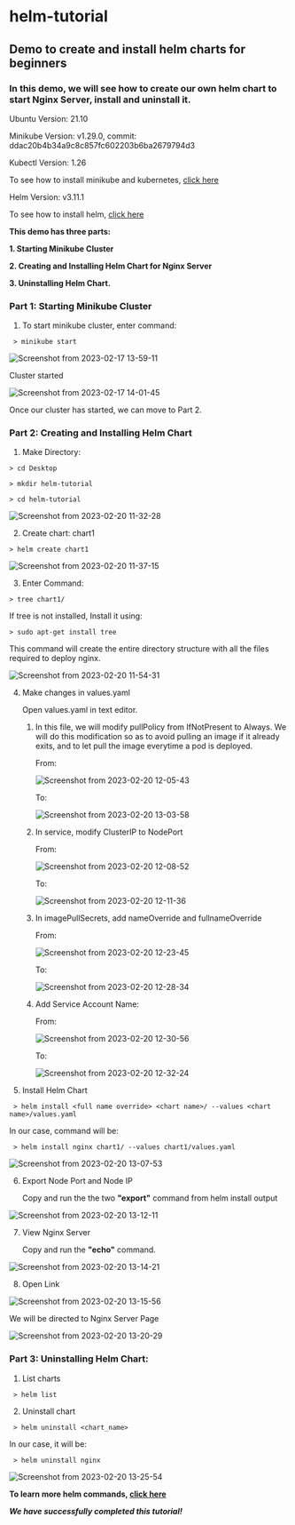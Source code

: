 # helm-tutorial
## Demo to create and install helm charts for beginners

### In this demo, we will see how to create our own helm chart to start Nginx Server, install and uninstall it.

Ubuntu Version: 21.10

Minikube Version: v1.29.0, 
commit: ddac20b4b34a9c8c857fc602203b6ba2679794d3

Kubectl Version: 1.26

To see how to install minikube and kubernetes, [click here](https://github.com/riddhigala09/Kubectl-Minikube-Ubuntu.git)

Helm Version: v3.11.1

To see how to install helm, [click here](https://github.com/riddhigala09/installing-helm.git)

**This demo has three parts:**

**1. Starting Minikube Cluster**

**2. Creating and Installing Helm Chart for Nginx Server**

**3. Uninstalling Helm Chart.**

### Part 1: Starting Minikube Cluster

   1. To start minikube cluster, enter command:
      
     > minikube start
    
   ![Screenshot from 2023-02-17 13-59-11](https://user-images.githubusercontent.com/122020679/219593055-48b96185-12a5-491f-8ee6-ecd4196ee4e5.png)
    
   Cluster started

   ![Screenshot from 2023-02-17 14-01-45](https://user-images.githubusercontent.com/122020679/219593622-c9d6182f-e337-41d5-9638-928af8cef3c1.png)
    
   Once our cluster has started, we can move to Part 2.
    
 
### Part 2: Creating and Installing Helm Chart

   1. Make Directory: 
    
    > cd Desktop
    
    > mkdir helm-tutorial
      
    > cd helm-tutorial
      
   ![Screenshot from 2023-02-20 11-32-28](https://user-images.githubusercontent.com/122020679/220022914-327e29bb-6c77-449b-8057-61f05b16f4d9.png)
   
   2. Create chart: chart1
    
    > helm create chart1
   
   ![Screenshot from 2023-02-20 11-37-15](https://user-images.githubusercontent.com/122020679/220023887-6188f6fa-3fac-4339-a7eb-556da163dad8.png)
   
   3. Enter Command: 
    
    > tree chart1/
    
   If tree is not installed, Install it using: 
     
    > sudo apt-get install tree
    
   This command will create the entire directory structure with all the files required to deploy nginx. 
      
   ![Screenshot from 2023-02-20 11-54-31](https://user-images.githubusercontent.com/122020679/220028141-37dc00eb-e940-456b-b7a1-37a900a99b6f.png)
   
   4. Make changes in values.yaml
   
      Open values.yaml in text editor.
     
      1. In this file, we will modify pullPolicy from IfNotPresent to Always. We will do this modification so as to avoid pulling an image if it already exits, and to let pull the image everytime a pod is deployed.
   
         From:
   
         ![Screenshot from 2023-02-20 12-05-43](https://user-images.githubusercontent.com/122020679/220030990-87dd9f9e-3d3c-445b-b4d2-90099ba618ae.png)
 
         To: 
   
         ![Screenshot from 2023-02-20 13-03-58](https://user-images.githubusercontent.com/122020679/220041813-37676cd7-0dce-426e-99ea-d3a4f3c62815.png)
   
      2. In service, modify ClusterIP to NodePort
  
         From:
  
         ![Screenshot from 2023-02-20 12-08-52](https://user-images.githubusercontent.com/122020679/220031935-9bfb956a-c750-49da-8af1-8c94c405ff07.png)

         To: 
  
         ![Screenshot from 2023-02-20 12-11-36](https://user-images.githubusercontent.com/122020679/220032175-12ed8674-1255-4f18-a327-1949c9dad6a3.png)
      
      3. In imagePullSecrets, add nameOverride and fullnameOverride
   
         From: 
      
         ![Screenshot from 2023-02-20 12-23-45](https://user-images.githubusercontent.com/122020679/220034396-dfad45c6-47d7-4ad9-847c-79f2e3010771.png)

         To: 
      
         ![Screenshot from 2023-02-20 12-28-34](https://user-images.githubusercontent.com/122020679/220035120-d0b9e81d-fb51-4681-bc24-4fe2998a92b6.png)
      
      4. Add Service Account Name:
    
         From: 
      
         ![Screenshot from 2023-02-20 12-30-56](https://user-images.githubusercontent.com/122020679/220035422-4ce36140-90c1-4d0e-bc3c-8c5795437089.png)

         To:
      
         ![Screenshot from 2023-02-20 12-32-24](https://user-images.githubusercontent.com/122020679/220036191-6a9f2c60-9e9b-452b-a84c-8b208cf2878e.png)
    
   5. Install Helm Chart
   
     > helm install <full name override> <chart name>/ --values <chart name>/values.yaml

   In our case, command will be:
   
     > helm install nginx chart1/ --values chart1/values.yaml
     
   ![Screenshot from 2023-02-20 13-07-53](https://user-images.githubusercontent.com/122020679/220042469-97ab90bc-18d0-4d8b-b512-3327cb14c8ff.png)

   6. Export Node Port and Node IP
   
      Copy and run the the two **"export"** command from helm install output
      
   ![Screenshot from 2023-02-20 13-12-11](https://user-images.githubusercontent.com/122020679/220043256-1bd4f931-2be8-484b-a3da-a56bc8b4a57a.png)
   
   7. View Nginx Server
   
      Copy and run the **"echo"** command.
      
   ![Screenshot from 2023-02-20 13-14-21](https://user-images.githubusercontent.com/122020679/220043712-8602fb2d-9485-4d2e-8f98-20d8470387e7.png)

   8. Open Link
   
   ![Screenshot from 2023-02-20 13-15-56](https://user-images.githubusercontent.com/122020679/220043999-e79a1233-16f3-45a5-9aad-400cd082d47a.png)

   We will be directed to Nginx Server Page
      
   ![Screenshot from 2023-02-20 13-20-29](https://user-images.githubusercontent.com/122020679/220044727-f1d1e08d-90ca-4fa9-88a0-9d859960387d.png)

### Part 3: Uninstalling Helm Chart:

   1. List charts
   
     > helm list

   2. Uninstall chart
   
     > helm uninstall <chart_name>
     
   In our case, it will be:
     
     > helm uninstall nginx
     
   ![Screenshot from 2023-02-20 13-25-54](https://user-images.githubusercontent.com/122020679/220045959-6416875e-5ee2-4a48-bd23-83138585c60c.png)
   

**To learn more helm commands, [click here](https://helm.sh/docs/helm/)**

***We have successfully completed this tutorial!***
